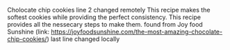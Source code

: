 Cholocate chip cookies
line 2 changed remotely This recipe makes the softest cookies while providing the perfect consistency. This recipe provides all the nessecary steps to make them. found from Joy food Sunshine (link: https://joyfoodsunshine.com/the-most-amazing-chocolate-chip-cookies/)
last line changed locally
